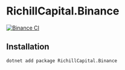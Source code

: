 # RichillCapital.Binance

[![Binance CI](https://github.com/MengsyueAmaoTsai/Binance.CSharp/actions/workflows/ci.yml/badge.svg)](https://github.com/MengsyueAmaoTsai/Binance.CSharp/actions/workflows/ci.yml)

## Installation

```bash
dotnet add package RichillCapital.Binance
```
